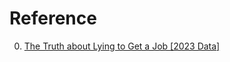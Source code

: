 # Reference

0. [The Truth about Lying to Get a Job [2023 Data]](https://resumelab.com/career-advice/lying-to-get-a-job)

